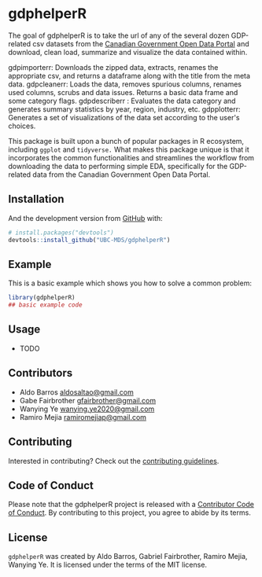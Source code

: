 
<!-- README.md is generated from README.Rmd. Please edit that file -->

# gdphelperR

<!-- badges: start -->
<!-- badges: end -->

The goal of gdphelperR is to take the url of any of the several dozen
GDP-related csv datasets from the [Canadian Government Open Data
Portal](https://open.canada.ca/en/open-data) and download, clean load,
summarize and visualize the data contained within.

gdpimporterr: Downloads the zipped data, extracts, renames the appropriate csv, and returns a dataframe along with the title from the meta data.
gdpcleanerr: Loads the data, removes spurious columns, renames used columns, scrubs and data issues. Returns a basic data frame and some category flags.
gdpdescriberr : Evaluates the data category and generates summary statistics by year, region, industry, etc.
gdpplotterr: Generates a set of visualizations of the data set according to the user's choices.

This package is built upon a bunch of popular packages in R ecosystem, including `ggplot` and `tidyverse.` What makes this package unique is that it incorporates the common functionalities and streamlines the workflow from downloading the data to performing simple EDA, specifically for the GDP-related data from the Canadian Government Open Data Portal.


## Installation

And the development version from [GitHub](https://github.com/) with:

``` r
# install.packages("devtools")
devtools::install_github("UBC-MDS/gdphelperR")
```

## Example

This is a basic example which shows you how to solve a common problem:

``` r
library(gdphelperR)
## basic example code
```

## Usage

-   TODO

## Contributors

-   Aldo Barros <aldosaltao@gmail.com>
-   Gabe Fairbrother <gfairbrother@gmail.com>
-   Wanying Ye <wanying.ye2020@gmail.com>
-   Ramiro Mejia <ramiromejiap@gmail.com>

## Contributing

Interested in contributing? Check out the [contributing
guidelines](https://github.com/UBC-MDS/Group_03_GOV_CA_GDP_HELPER/blob/main/CONTRIBUTING.md).

## Code of Conduct

Please note that the gdphelperR project is released with a [Contributor
Code of
Conduct](https://contributor-covenant.org/version/2/0/CODE_OF_CONDUCT.html).
By contributing to this project, you agree to abide by its terms.

## License

`gdphelperR` was created by Aldo Barros, Gabriel Fairbrother, Ramiro
Mejia, Wanying Ye. It is licensed under the terms of the MIT license.
